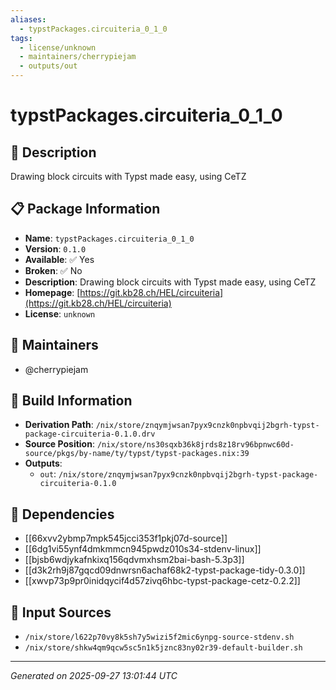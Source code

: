 ```yaml
---
aliases:
  - typstPackages.circuiteria_0_1_0
tags:
  - license/unknown
  - maintainers/cherrypiejam
  - outputs/out
---
```


# typstPackages.circuiteria_0_1_0

## 📝 Description

Drawing block circuits with Typst made easy, using CeTZ

## 📋 Package Information

- **Name**: `typstPackages.circuiteria_0_1_0`
- **Version**: `0.1.0`
- **Available**: ✅ Yes
- **Broken**: ✅ No
- **Description**: Drawing block circuits with Typst made easy, using CeTZ
- **Homepage**: [https://git.kb28.ch/HEL/circuiteria](https://git.kb28.ch/HEL/circuiteria)
- **License**: `unknown`
## 👥 Maintainers

- @cherrypiejam


## 🔧 Build Information

- **Derivation Path**: `/nix/store/znqymjwsan7pyx9cnzk0npbvqij2bgrh-typst-package-circuiteria-0.1.0.drv`
- **Source Position**: `/nix/store/ns30sqxb36k8jrds8z18rv96bpnwc60d-source/pkgs/by-name/ty/typst/typst-packages.nix:39`
- **Outputs**:
  - `out`:  `/nix/store/znqymjwsan7pyx9cnzk0npbvqij2bgrh-typst-package-circuiteria-0.1.0`

## 🔗 Dependencies

- [[66xvv2ybmp7mpk545jcci353f1pkj07d-source]]
- [[6dg1vi55ynf4dmkmmcn945pwdz010s34-stdenv-linux]]
- [[bjsb6wdjykafnkixq156qdvmxhsm2bai-bash-5.3p3]]
- [[d3k2rh9j87gqcd09dnwrsn6achaf68k2-typst-package-tidy-0.3.0]]
- [[xwvp73p9pr0inidqycif4d57zivq6hbc-typst-package-cetz-0.2.2]]

## 📁 Input Sources

- `/nix/store/l622p70vy8k5sh7y5wizi5f2mic6ynpg-source-stdenv.sh`
- `/nix/store/shkw4qm9qcw5sc5n1k5jznc83ny02r39-default-builder.sh`

---
*Generated on 2025-09-27 13:01:44 UTC*
